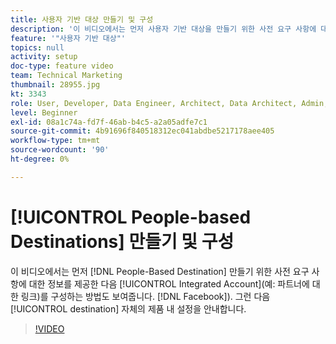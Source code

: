 ```yaml
---
title: 사용자 기반 대상 만들기 및 구성
description: '이 비디오에서는 먼저 사용자 기반 대상을 만들기 위한 사전 요구 사항에 대한 정보를 제공한 다음, 통합 계정(예: Facebook)을 구성하는 방법을 보여줍니다. 그런 다음 대상 자체의 제품 내 설정을 안내합니다.'
feature: '"사용자 기반 대상"'
topics: null
activity: setup
doc-type: feature video
team: Technical Marketing
thumbnail: 28955.jpg
kt: 3343
role: User, Developer, Data Engineer, Architect, Data Architect, Admin, Leader
level: Beginner
exl-id: 08a1c74a-fd7f-46ab-b4c5-a2a05adfe7c1
source-git-commit: 4b91696f840518312ec041abdbe5217178aee405
workflow-type: tm+mt
source-wordcount: '90'
ht-degree: 0%

---
```


# [!UICONTROL People-based Destinations] 만들기 및 구성

이 비디오에서는 먼저 [!DNL People-Based Destination] 만들기 위한 사전 요구 사항에 대한 정보를 제공한 다음 [!UICONTROL Integrated Account](예: 파트너에 대한 링크)를 구성하는 방법도 보여줍니다. [!DNL Facebook]). 그런 다음 [!UICONTROL destination] 자체의 제품 내 설정을 안내합니다.

>[!VIDEO](https://video.tv.adobe.com/v/28955/?quality=12)
